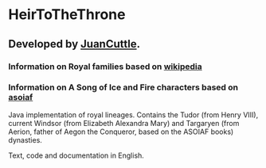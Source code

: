 # HeirToTheThrone

## Developed by [JuanCuttle](https://github.com/JuanCuttle).

### Information on Royal families based on [wikipedia](https://en.wikipedia.org/wiki/Main_Page)

### Information on A Song of Ice and Fire characters based on [asoiaf](https://awoiaf.westeros.org/index.php/Main_Page)

Java implementation of royal lineages. Contains the Tudor (from Henry VIII), current Windsor (from Elizabeth Alexandra Mary) and Targaryen (from Aerion, father of Aegon the Conqueror, based on the ASOIAF books) dynasties.

Text, code and documentation in English.